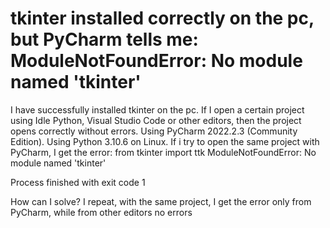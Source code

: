 
# tkinter installed correctly on the pc, but PyCharm tells me: ModuleNotFoundError: No module named 'tkinter'

I have successfully installed tkinter on the pc. If I open a certain project using Idle Python, Visual Studio Code or other editors, then the project opens correctly without errors. Using PyCharm 2022.2.3 (Community Edition). Using Python 3.10.6 on Linux.
If i try to open the same project with PyCharm, I get the error:
     from tkinter import ttk
ModuleNotFoundError: No module named 'tkinter'

Process finished with exit code 1

How can I solve?
I repeat, with the same project, I get the error only from PyCharm, while from other editors no errors

        